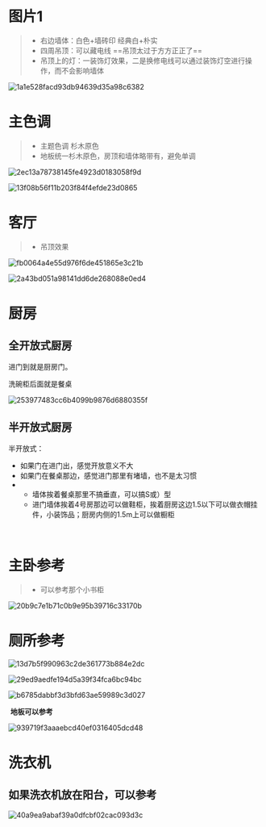 

# 图片1

>* 右边墙体：白色+墙砖印  经典白+朴实
>* 四周吊顶：可以藏电线                  ==吊顶太过于方方正正了==
>* 吊顶上的灯：一装饰灯效果，二是换修电线可以通过装饰灯空进行操作，而不会影响墙体

![1a1e528facd93db94639d35a98c6382](static/house/1a1e528facd93db94639d35a98c6382-1597741877692.jpg)





# 主色调

> * 主题色调   杉木原色
> * 地板统一杉木原色，房顶和墙体略带有，避免单调





![2ec13a78738145fe4923d0183058f9d](static/house/2ec13a78738145fe4923d0183058f9d.jpg)







![13f08b56f11b203f84f4efde23d0865](static/house/13f08b56f11b203f84f4efde23d0865.jpg)











# 客厅

>
>
>* 吊顶效果

![fb0064a4e55d976f6de451865e3c21b](static/house/fb0064a4e55d976f6de451865e3c21b.jpg)





































![2a43bd051a98141dd6de268088e0ed4](static/house/2a43bd051a98141dd6de268088e0ed4.jpg)











# 厨房

## 全开放式厨房

进门到就是厨房门。

洗碗柜后面就是餐桌

![253977483cc6b4099b9876d6880355f](static/house/253977483cc6b4099b9876d6880355f-1597740804168.jpg)



## 半开放式厨房

半开放式：

* 如果门在进门出，感觉开放意义不大
* 如果门在餐桌那边，感觉进门那里有堵墙，也不是太习惯
* * 墙体挨着餐桌那里不搞垂直，可以搞S或）型
  * 进门墙体挨着4号房那边可以做鞋柜，挨着厨房这边1.5以下可以做衣帽挂件，小装饰品；厨房内侧的1.5m上可以做橱柜

​		

# 主卧参考

>* 可以参考那个小书柜

![20b9c7e1b71c0b9e95b39716c33170b](static/house/20b9c7e1b71c0b9e95b39716c33170b.jpg)

# 厕所参考





![13d7b5f990963c2de361773b884e2dc](static/house/13d7b5f990963c2de361773b884e2dc.jpg)









![29ed9aedfe194d5a39f34fca6bc94bc](static/house/29ed9aedfe194d5a39f34fca6bc94bc.jpg)

![b6785dabbf3d3bfd63ae59989c3d027](static/house/b6785dabbf3d3bfd63ae59989c3d027.jpg)





​										**地板可以参考**

![939719f3aaaebcd40ef0316405dcd48](static/house/939719f3aaaebcd40ef0316405dcd48.jpg)







# 洗衣机

## 如果洗衣机放在阳台，可以参考

![40a9ea9abaf39a0dfcbf02cac093d3c](static/house/40a9ea9abaf39a0dfcbf02cac093d3c.jpg)











